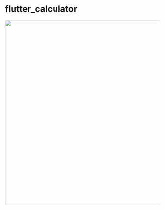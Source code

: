 # flutter_calculator

<img src = "https://user-images.githubusercontent.com/68140538/90328547-d1809f00-dfba-11ea-8a17-f95162a062ec.jpeg" width = auto height = "600">
